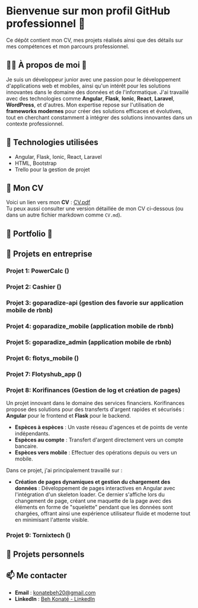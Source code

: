 # Bienvenue sur mon profil GitHub professionnel 👔
Ce dépôt contient mon CV, mes projets réalisés ainsi que des détails sur mes compétences et mon parcours professionnel.

## 🧑‍💻 À propos de moi 💼
Je suis un développeur junior avec une passion pour le développement d'applications web et mobiles, ainsi qu'un intérêt pour les solutions innovantes dans le domaine des données et de l'informatique. J'ai travaillé avec des technologies comme **Angular**, **Flask**, **Ionic**, **React**, **Laravel**, **WordPress**, et d'autres. Mon expertise repose sur l'utilisation de **frameworks modernes** pour créer des solutions efficaces et évolutives, tout en cherchant constamment à intégrer des solutions innovantes dans un contexte professionnel.


## 🌟 Technologies utilisées
- Angular, Flask, Ionic, React, Laravel
- HTML, Bootstrap
- Trello pour la gestion de projet

## 📄 Mon CV

Voici un lien vers mon **CV** : [CV.pdf](CV.pdf)  
Tu peux aussi consulter une version détaillée de mon CV ci-dessous (ou dans un autre fichier markdown comme `CV.md`).

## 💼 Portfolio 💼

## 💼 Projets en entreprise


### Projet 1: **PowerCalc ()**


<!--
![Screenshot du projet 1](images/screenshot1.jpg)  
Description courte du projet...
-->


### Projet 2: **Cashier ()**


<!--
![Screenshot du projet 1](images/screenshot1.jpg)  
Description courte du projet...
-->


### Projet 3: **goparadize-api (gestion des favorie sur application mobile de rbnb)**


<!--
![Screenshot du projet 1](images/screenshot1.jpg)  
Description courte du projet...
-->


### Projet 4: **goparadize_mobile (application mobile de rbnb)**


<!--
![Screenshot du projet 1](images/screenshot1.jpg)  
Description courte du projet...
-->

### Projet 5: **goparadize_admin (application mobile de rbnb)**


<!--
![Screenshot du projet 1](images/screenshot1.jpg)  
Description courte du projet...
-->

### Projet 6: **flotys_mobile ()**


<!--
![Screenshot du projet 1](images/screenshot1.jpg)  
Description courte du projet...
-->

### Projet 7: **Flotyshub_app ()**


<!--
![Screenshot du projet 1](images/screenshot1.jpg)  
Description courte du projet...
-->

### Projet 8: **Korifinances (Gestion de log et création de pages)**
Un projet innovant dans le domaine des services financiers. Korifinances propose des solutions pour des transferts d'argent rapides et sécurisés : **Angular** pour le frontend et **Flask** pour le backend.  
 - **Espèces à espèces** : Un vaste réseau d'agences et de points de vente indépendants.
 - **Espèces au compte** : Transfert d'argent directement vers un compte bancaire.
 - **Espèces vers mobile** : Effectuer des opérations depuis ou vers un mobile.

Dans ce projet, j'ai principalement travaillé sur :
 - **Création de pages dynamiques et gestion du chargement des données** : Développement de pages interactives en Angular avec l'intégration d'un skeleton loader. Ce dernier 
     s'affiche lors du changement de page, créant une maquette de la page avec des éléments en forme de "squelette" pendant que les données sont chargées, offrant ainsi une 
     expérience utilisateur fluide et moderne tout en minimisant l'attente visible.

<!--
![Screenshot du projet 1](images/screenshot1.jpg)  
Description courte du projet...
-->


### Projet 9: **Tornixtech ()**


<!--
![Screenshot du projet 1](images/screenshot1.jpg)  
Description courte du projet...
-->

## 💼 Projets personnels


<!--
### Projet 1: **Application de gestion d'équipe (Angular & Flask)**
Un projet complet de gestion d'équipe, où j'ai utilisé **Angular** pour le frontend et **Flask** pour le backend.  
![Screenshot du projet 1](images/screenshot1.jpg)  
Description courte du projet...

### Projet 2: **Plateforme e-commerce (Laravel)**
Création d'un site de commerce électronique avec intégration de paiement sécurisé via **Laravel**.  
![Screenshot du projet 2](images/screenshot2.jpg)  
Description courte du projet...

### Projet 3: **Application mobile de gestion de tâches (Ionic)**
Une application mobile pour la gestion de tâches en temps réel.  
![Screenshot du projet 3](images/screenshot3.jpg)  
Description courte du projet...
-->

## 📫 Me contacter
- **Email** : [konatebeh20@gmail.com](mailto:konatebeh20@gmail.com)
- **LinkedIn** : [Beh Konaté - LinkedIn](https://linkedin.com/in/beh-konaté-8804b7220)


<!--
## Hi there 👋
-->

<!--
**konatebeh20/konatebeh20** is a ✨ _special_ ✨ repository because its `README.md` (this file) appears on your GitHub profile.

Here are some ideas to get you started:

- 🔭 I’m currently working on ...
- 🌱 I’m currently learning ...
- 👯 I’m looking to collaborate on ...
- 🤔 I’m looking for help with ...
- 💬 Ask me about ...
- 📫 How to reach me: ...
- 😄 Pronouns: ...
- ⚡ Fun fact: ...
-->
